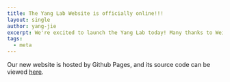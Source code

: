 ```yaml
---
title: The Yang Lab Website is officially online!!!
layout: single
author: yang-jie
excerpt: We're excited to launch the Yang Lab today! Many thanks to Weiyi Tang and Lauren Alexandrescu for their technical support!
tags:
  - meta
---
```


Our new website is hosted by Github Pages, and its source code can be viewed [here](https://github.com/jieyang-lab/jieyang-lab.github.io).
